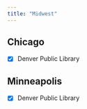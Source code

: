 ```yaml
---
title: "Midwest"
---
```


## Chicago
- [X] Denver Public Library

## Minneapolis
- [X] Denver Public Library
